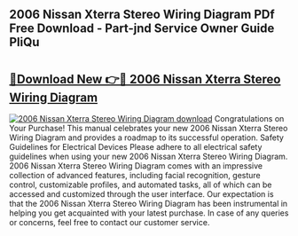 ## 2006 Nissan Xterra Stereo Wiring Diagram PDf Free Download - Part-jnd Service Owner Guide PliQu

# <h2><a href="http://dfkjd12.blite.top/?on=2006+Nissan+Xterra+Stereo+Wiring+Diagram">🔗Download New 👉🔴 2006 Nissan Xterra Stereo Wiring Diagram</a></h2>

[![2006 Nissan Xterra Stereo Wiring Diagram download](https://i.imgur.com/lujVjoI.png)](http://dfkjd12.blite.top/?on=2006+Nissan+Xterra+Stereo+Wiring+Diagram)
Congratulations on Your Purchase! This manual celebrates your new 2006 Nissan Xterra Stereo Wiring Diagram and provides a roadmap to its successful operation. Safety Guidelines for Electrical Devices Please adhere to all electrical safety guidelines when using your new 2006 Nissan Xterra Stereo Wiring Diagram. 2006 Nissan Xterra Stereo Wiring Diagram comes with an impressive collection of advanced features, including facial recognition, gesture control, customizable profiles, and automated tasks, all of which can be accessed and customized through the user interface. Our expectation is that the 2006 Nissan Xterra Stereo Wiring Diagram has been instrumental in helping you get acquainted with your latest purchase. In case of any queries or concerns, feel free to contact our customer service.
